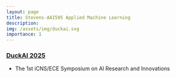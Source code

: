 ```yaml
---
layout: page
title: Stevens-AAI595 Applied Machine Learning
description:
img: /assets/img/duckai.svg
importance: 1
---
```


### [DuckAI 2025](https://duck-ai-stevens.github.io)
* The 1st iCNS/ECE Symposium on AI Research and Innovations


<!-- <div class="row">
        <div class="col-12 col-sm-12 col-md-10 col-lg-10 mx-auto d-block">
        <img class="img-fluid" src="{{ '/assets/img/geaux-hackathon-overview.png' | relative_url }}" alt="" />
        <div class="caption">
            <a href="https://sase-lsu-geaux-hack-2023.devpost.com">https://sase-lsu-geaux-hack-2023.devpost.com</a>.
        </div>
    </div>
</div> -->

